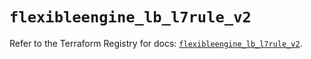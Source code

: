 # `flexibleengine_lb_l7rule_v2`

Refer to the Terraform Registry for docs: [`flexibleengine_lb_l7rule_v2`](https://registry.terraform.io/providers/flexibleenginecloud/flexibleengine/1.46.0/docs/resources/lb_l7rule_v2).

